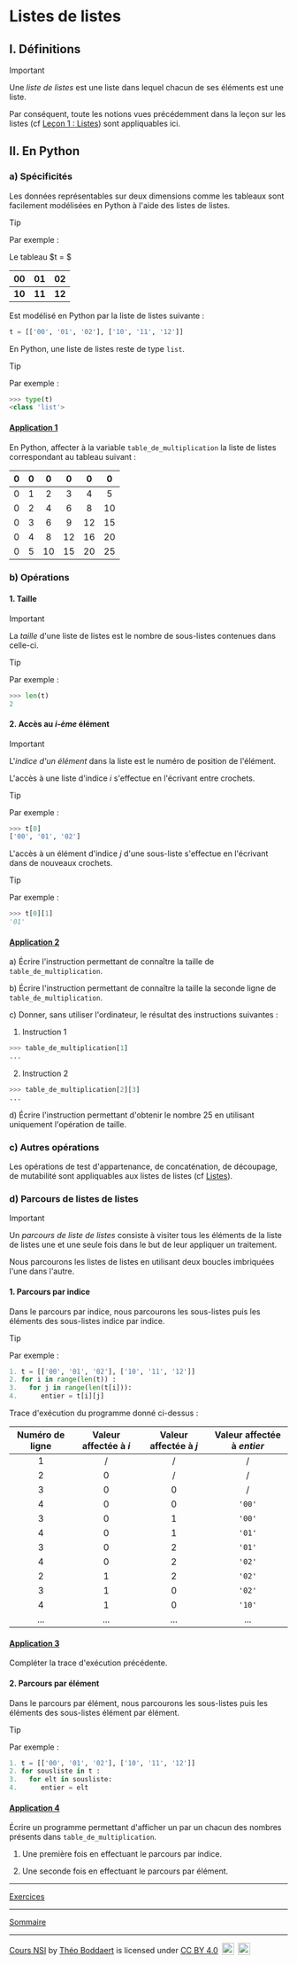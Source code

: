 # Listes de listes

## I. Définitions 

> [!IMPORTANT]
> Une *liste de listes* est une liste dans lequel chacun de ses éléments est une liste.

Par conséquent, toute les notions vues précédemment dans la leçon sur les listes (cf [Leçon 1 : Listes](./Listes.md)) sont appliquables ici.

## II. En Python

### a) Spécificités

Les données représentables sur deux dimensions comme les tableaux sont facilement modélisées en Python à l'aide des listes de listes.

> [!TIP]
> Par exemple :
>
> Le tableau $t = $
>
> | 00 | 01 | 02 |
> | :---: | :---: | :---: |
> | **10** | **11** | **12** |
> 
> Est modélisé en Python par la liste de listes suivante :
> 
> ```python
> t = [['00', '01', '02'], ['10', '11', '12']]
> ```

En Python, une liste de listes reste de type `list`.

> [!TIP]
> Par exemple :
> ```python
> >>> type(t)
> <class 'list'>
> ```

#### <ins>Application 1</ins>

En Python, affecter à la variable `table_de_multiplication` la liste de listes correspondant au tableau suivant :

| $0$ | $0$ | $0$ | $0$ | $0$ | $0$ |
| :---: | :---: | :---: | :---: | :---: | :---: |
| $0$ | $1$ | $2$ | $3$ | $4$ | $5$ |
| $0$ | $2$ | $4$ | $6$ | $8$ | $10$ |
| $0$ | $3$ | $6$ | $9$ | $12$ | $15$ |
| $0$ | $4$ | $8$ | $12$ | $16$ | $20$ |
| $0$ | $5$ | $10$ | $15$ | $20$ | $25$ |

### b) Opérations

#### 1. Taille

> [!IMPORTANT]
> La *taille* d'une liste de listes est le nombre de sous-listes contenues dans celle-ci.

> [!TIP]
> Par exemple :
> ```python
> >>> len(t)
> 2
> ```

#### 2. Accès au *i-ème* élément

> [!IMPORTANT]
> L'*indice d'un élément* dans la liste est le numéro de position de l'élément.

L'accès à une liste d'indice $i$ s'effectue en l'écrivant entre crochets.

> [!TIP]
> Par exemple :
> ```python
> >>> t[0]
> ['00', '01', '02']
> ```

L'accès à un élément d'indice $j$ d'une sous-liste s'effectue en l'écrivant dans de nouveaux crochets.

> [!TIP]
> Par exemple :
> ```python
> >>> t[0][1]
> '01'
> ```

#### <ins>Application 2</ins>

a) Écrire l'instruction permettant de connaître la taille de `table_de_multiplication`.

b) Écrire l'instruction permettant de connaître la taille la seconde ligne de `table_de_multiplication`.

c) Donner, sans utiliser l'ordinateur, le résultat des instructions suivantes :

1. Instruction 1
```python
>>> table_de_multiplication[1]
...
```
2. Instruction 2
```python
>>> table_de_multiplication[2][3]
...
```

d) Écrire l'instruction permettant d'obtenir le nombre $25$ en utilisant uniquement l'opération de taille.

### c) Autres opérations

Les opérations de test d'appartenance, de concaténation, de découpage, de mutabilité sont appliquables aux listes de listes (cf [Listes](./Listes.md)).

### d) Parcours de listes de listes

> [!IMPORTANT]
> Un *parcours de liste de listes* consiste à visiter tous les éléments de la liste de listes une et une seule fois dans le but de leur appliquer un traitement.

Nous parcourons les listes de listes en utilisant deux boucles imbriquées l'une dans l'autre.

#### 1. Parcours par indice

Dans le parcours par indice, nous parcourons les sous-listes puis les éléments des sous-listes indice par indice.

> [!TIP]
> Par exemple :
> ```python
> 1. t = [['00', '01', '02'], ['10', '11', '12']]
> 2. for i in range(len(t)) :
> 3.   for j in range(len(t[i])):
> 4.      entier = t[i][j]
> ```
>
> Trace d'exécution du programme donné ci-dessus :
> 
> | Numéro de ligne | Valeur affectée à $i$ | Valeur affectée à $j$ | Valeur affectée à $entier$ |
> | :---: | :---: | :---: | :---: |
> | $1$ | / | / | / |
> | $2$ | $0$ | / | / |
> | $3$ | $0$ | $0$ | / |
> | $4$ | $0$ | $0$ | `'00'` |
> | $3$ | $0$ | $1$ | `'00'` |
> | $4$ | $0$ | $1$ | `'01'` |
> | $3$ | $0$ | $2$ | `'01'` |
> | $4$ | $0$ | $2$ | `'02'` |
> | $2$ | $1$ | $2$ | `'02'` |
> | $3$ | $1$ | $0$ | `'02'` |
> | $4$ | $1$ | $0$ | `'10'` |
> | ... | ... | ... | ... |

#### <ins>Application 3</ins>

Compléter la trace d'exécution précédente.

#### 2. Parcours par élément

Dans le parcours par élément, nous parcourons les sous-listes puis les éléments des sous-listes élément par élément.

> [!TIP]
> Par exemple :
> ```python
> 1. t = [['00', '01', '02'], ['10', '11', '12']]
> 2. for sousliste in t :
> 3.   for elt in sousliste:
> 4.      entier = elt
> ```

#### <ins>Application 4</ins>

Écrire un programme permettant d'afficher un par un chacun des nombres présents dans `table_de_multiplication`.

1. Une première fois en effectuant le parcours par indice.

2. Une seconde fois en effectuant le parcours par élément.

__________________

[Exercices](./Exercices/Exercices_listes_de_listes.md)

__________________

[Sommaire](./../../README.md)

___________

<p xmlns:cc="http://creativecommons.org/ns#" xmlns:dct="http://purl.org/dc/terms/"><a property="dct:title" rel="cc:attributionURL" href="https://github.com/boddaert/nsi">Cours NSI</a> by <a rel="cc:attributionURL dct:creator" property="cc:attributionName" href="https://github.com/boddaert">Théo Boddaert</a> is licensed under <a href="https://creativecommons.org/licenses/by/4.0/?ref=chooser-v1" target="_blank" rel="license noopener noreferrer" style="display:inline-block;">CC BY 4.0</a>  <img style="height:22px!important;margin-left:3px;vertical-align:text-bottom;" src="https://mirrors.creativecommons.org/presskit/icons/cc.svg?ref=chooser-v1" alt="">  <img style="height:22px!important;margin-left:3px;vertical-align:text-bottom;" src="https://mirrors.creativecommons.org/presskit/icons/by.svg?ref=chooser-v1" alt=""></p> 